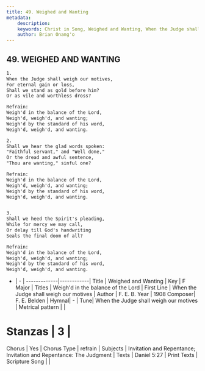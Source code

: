 ```yaml
---
title: 49. Weighed and Wanting
metadata:
    description: 
    keywords: Christ in Song, Weighed and Wanting, When the Judge shall weigh our motives, Weigh'd in the balance of the Lord
    author: Brian Onang'o
---
```



## 49. WEIGHED AND WANTING

```txt
1.
When the Judge shall weigh our motives,
For eternal gain or loss,
Shall we stand as gold before him?
Or as vile and worthless dross?

Refrain:
Weigh'd in the balance of the Lord,
Weigh'd, weigh'd, and wanting;
Weigh'd by the standard of his word,
Weigh'd, weigh'd, and wanting.

2.
Shall we hear the glad words spoken:
"Faithful servant," and "Well done,"
Or the dread and awful sentence,
"Thou are wanting," sinful one? 

Refrain:
Weigh'd in the balance of the Lord,
Weigh'd, weigh'd, and wanting;
Weigh'd by the standard of his word,
Weigh'd, weigh'd, and wanting.


3.
Shall we heed the Spirit's pleading,
While for mercy we may call,
Or delay till God's handwriting
Seals the final doom of all? 

Refrain:
Weigh'd in the balance of the Lord,
Weigh'd, weigh'd, and wanting;
Weigh'd by the standard of his word,
Weigh'd, weigh'd, and wanting.

```

- |   -  |
-------------|------------|
Title | Weighed and Wanting |
Key | F Major |
Titles | Weigh'd in the balance of the Lord |
First Line | When the Judge shall weigh our motives |
Author | F. E. B.
Year | 1908
Composer| F. E. Belden |
Hymnal|  - |
Tune| When the Judge shall weigh our motives |
Metrical pattern | |
# Stanzas | 3 |
Chorus | Yes |
Chorus Type | refrain |
Subjects | Invitation and Repentance; Invitation and Repentance: The Judgment |
Texts | Daniel 5:27 |
Print Texts | 
Scripture Song |  |
  
